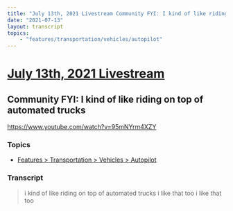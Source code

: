 ```yaml
---
title: "July 13th, 2021 Livestream Community FYI: I kind of like riding on top of automated trucks"
date: "2021-07-13"
layout: transcript
topics:
    - "features/transportation/vehicles/autopilot"
---
```

# [July 13th, 2021 Livestream](../2021-07-13.md)
## Community FYI: I kind of like riding on top of automated trucks
https://www.youtube.com/watch?v=95mNYrm4XZY

### Topics
* [Features > Transportation > Vehicles > Autopilot](../topics/features/transportation/vehicles/autopilot.md)

### Transcript

> i kind of like riding on top of automated trucks i like that too i like that too
